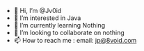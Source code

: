 - 👋 Hi, I’m @Jv0id
- 👀 I’m interested in Java
- 🌱 I’m currently learning Nothing
- 💞️ I’m looking to collaborate on nothing
- 📫 How to reach me : email: jp@8void.com

<!---
Jv0id/Jv0id is a ✨ special ✨ repository because its `README.md` (this file) appears on your GitHub profile.
You can click the Preview link to take a look at your changes.
--->
